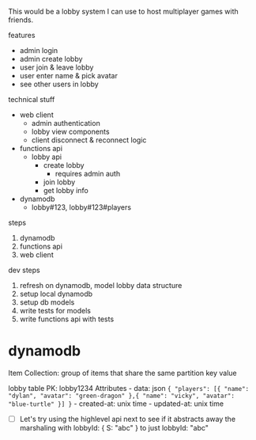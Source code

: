 This would be a lobby system I can use to host multiplayer games with friends.

features
- admin login
- admin create lobby
- user join & leave lobby
- user enter name & pick avatar
- see other users in lobby

technical stuff
- web client
    - admin authentication
    - lobby view components
    - client disconnect & reconnect logic
- functions api
    - lobby api
        - create lobby
            - requires admin auth
        - join lobby
        - get lobby info
- dynamodb
    - lobby#123, lobby#123#players

steps
1. dynamodb
1. functions api
1. web client

dev steps
1. refresh on dynamodb, model lobby data structure
1. setup local dynamodb
1. setup db models
1. write tests for models
1. write functions api with tests

# dynamodb

Item Collection: group of items that share the same partition key value

lobby table
PK: lobby1234
Attributes
    - data: json
        ```
        {
            "players": [{
                "name": "dylan",
                "avatar": "green-dragon"
            },{
                "name": "vicky",
                "avatar": "blue-turtle"
            }]
        }
        ```
    - created-at: unix time
    - updated-at: unix time

- [ ] Let's try using the highlevel api next to see if it abstracts away the marshaling with lobbyId: { S: "abc" } to just lobbyId: "abc"